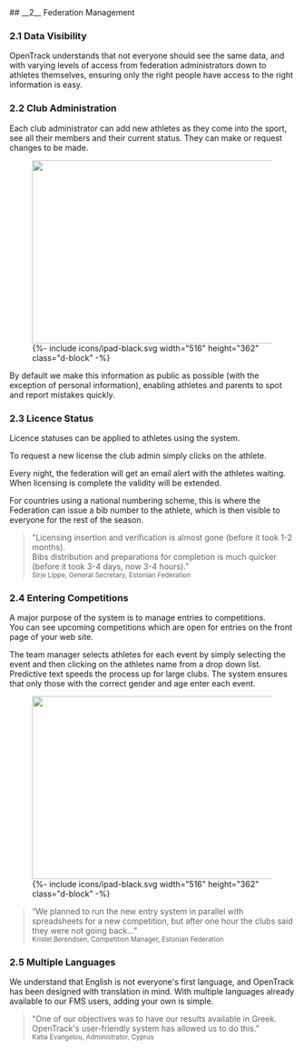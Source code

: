 <div markdown="1" data-aos="fade-up">
## __2__ Federation Management

### 2.1 Data Visibility
OpenTrack understands that not everyone should see the same data, and with varying levels of access from federation administrators down to athletes themselves, ensuring only the right people have access to the right information is easy.

### 2.2 Club Administration

Each club administrator can add new athletes as they come into the sport, see all their members and their current status. They can make or request changes to be made.

<div class="side-image side-image-right tablet-shadow my-5" data-aos="fade-left">
  <figure class="tablet-demo">
    <img src="{{ site.baseurl }}/assets/img/screens/fm-malta-licences.png" class="screen" width="430" height="322">
    {%- include icons/ipad-black.svg width="516" height="362" class="d-block" -%}
  </figure>
</div>

By default we make this information as public as possible (with the exception of personal information), enabling athletes and parents to spot and report mistakes quickly.

### 2.3 Licence Status

Licence statuses can be applied to athletes using the system.

To request a new license the club admin simply clicks on the athlete.

Every night, the federation will get an email alert with the athletes waiting.  When licensing is complete the validity will be extended.

For countries using a national numbering scheme, this is where the Federation can issue a bib number to the athlete, which is then visible to everyone for the rest of the season.

> "Licensing insertion and verification is almost gone (before it took 1-2 months).  
Bibs distribution and preparations for completion is much quicker (before it took 3-4 days, now 3-4 hours)."    
<small>Sirje Lippe, General Secretary, Estonian Federation</small>

### 2.4 Entering Competitions

A major purpose of the system is to manage entries to competitions.   
You can see upcoming competitions which are open for entries on the front page of your web site.

The team manager selects athletes for each event by simply selecting the event and then clicking on the athletes name from a drop down list. Predictive text speeds the process up for large clubs. The system ensures that only those with the correct gender and age enter each event.

<div class="tablet-shadow my-5" data-aos="fade-up">
  <figure class="tablet-demo">
    <img src="{{ site.baseurl }}/assets/img/screens/fm-estonia-team-entry.png" class="screen" width="430" height="322">
    {%- include icons/ipad-black.svg width="516" height="362" class="d-block" -%}
  </figure>
</div>

> “We planned to run the new entry system in parallel with spreadsheets for a new competition, but
after one hour the clubs said they were not going back…”  
<small>Kristel Berendsen, Competition Manager, Estonian Federation</small>

### 2.5 Multiple Languages
We understand that English is not everyone's first language, and OpenTrack has been designed with translation in mind. With multiple languages already available to our FMS users, adding your own is simple.

> "One of our objectives was to have our results available in Greek.  
OpenTrack's user-friendly system has allowed us to do this.”  
<small>Katia Evangelou, Administrator, Cyprus</small>

</div>
